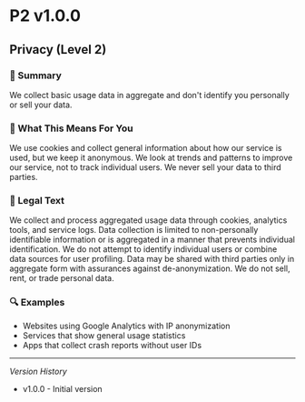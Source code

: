 # P2 v1.0.0

## Privacy (Level 2)

### 📌 Summary
We collect basic usage data in aggregate and don't identify you personally or sell your data.

### 👤 What This Means For You
We use cookies and collect general information about how our service is used, but we keep it anonymous. We look at trends and patterns to improve our service, not to track individual users. We never sell your data to third parties.

### 📜 Legal Text
We collect and process aggregated usage data through cookies, analytics tools, and service logs. Data collection is limited to non-personally identifiable information or is aggregated in a manner that prevents individual identification. We do not attempt to identify individual users or combine data sources for user profiling. Data may be shared with third parties only in aggregate form with assurances against de-anonymization. We do not sell, rent, or trade personal data.

### 🔍 Examples
- Websites using Google Analytics with IP anonymization
- Services that show general usage statistics
- Apps that collect crash reports without user IDs

---
*Version History*
- v1.0.0 - Initial version